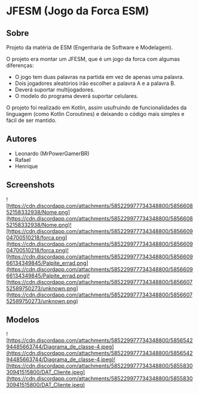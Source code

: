 # JFESM (Jogo da Forca ESM)
## Sobre
Projeto da matéria de ESM (Engenharia de Software e Modelagem).

O projeto era montar um JFESM, que é um jogo da forca com algumas diferenças:
* O jogo tem duas palavras na partida em vez de apenas uma palavra.
* Dois jogadores aleatórios irão escolher a palavra A e a palavra B.
* Deverá suportar multijogadores.
* O modelo do programa deverá suportar celulares.

O projeto foi realizado em Kotlin, assim usufruindo de funcionalidades da linguagem (como Kotlin Coroutines) e deixando o código mais simples e fácil de ser mantido.

## Autores
* Leonardo (MrPowerGamerBR)
* Rafael
* Henrique
## Screenshots
![https://cdn.discordapp.com/attachments/585229977734348800/585660852158332938/Nome.png](https://cdn.discordapp.com/attachments/585229977734348800/585660852158332938/Nome.png)![https://cdn.discordapp.com/attachments/585229977734348800/585660904700510218/forca.png](https://cdn.discordapp.com/attachments/585229977734348800/585660904700510218/forca.png)![https://cdn.discordapp.com/attachments/585229977734348800/585660966134349845/Palpite_errad.png](https://cdn.discordapp.com/attachments/585229977734348800/585660966134349845/Palpite_errad.png)![https://cdn.discordapp.com/attachments/585229977734348800/585660752589750273/unknown.png](https://cdn.discordapp.com/attachments/585229977734348800/585660752589750273/unknown.png)
## Modelos

![https://cdn.discordapp.com/attachments/585229977734348800/585654294485663744/Diagrama_de_classe-4.jpeg](https://cdn.discordapp.com/attachments/585229977734348800/585654294485663744/Diagrama_de_classe-4.jpeg)![https://cdn.discordapp.com/attachments/585229977734348800/585583030941515800/DAT_Cliente.jpeg](https://cdn.discordapp.com/attachments/585229977734348800/585583030941515800/DAT_Cliente.jpeg)
